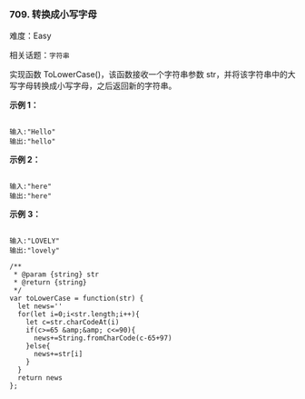### 709. 转换成小写字母

难度：Easy

相关话题：`字符串`

实现函数 ToLowerCase()，该函数接收一个字符串参数 str，并将该字符串中的大写字母转换成小写字母，之后返回新的字符串。







**示例 1：** 



```

输入:"Hello"
输出:"hello"
```


**示例 2：** 



```

输入:"here"
输出:"here"
```


**示例** **3：** 



```

输入:"LOVELY"
输出:"lovely"
```

```
/**
 * @param {string} str
 * @return {string}
 */
var toLowerCase = function(str) {
  let news=''
  for(let i=0;i<str.length;i++){
    let c=str.charCodeAt(i)
    if(c>=65 &amp;&amp; c<=90){
      news+=String.fromCharCode(c-65+97)
    }else{
      news+=str[i]
    }
  }
  return news
};
```

